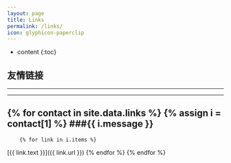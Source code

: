 ```yaml
---
layout: page
title: Links
permalink: /links/
icon: glyphicon-paperclip
---
```


* content
{:toc}

## 友情链接
-----
-----
{% for contact in site.data.links %}
	{% assign i = contact[1] %}
###{{ i.message }}
---
		{% for link in i.items %}
[{{ link.text }}]({{ link.url }}) 
		{% endfor %}
{% endfor %}